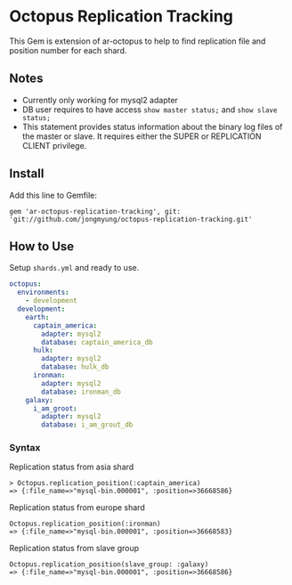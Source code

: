 # Octopus Replication Tracking
This Gem is extension of ar-octopus to help to find replication file and position number for each shard.

## Notes
* Currently only working for mysql2 adapter
* DB user requires to have access `show master status;` and `show slave status;`
* This statement provides status information about the binary log files of the master or slave. It requires either the SUPER or REPLICATION CLIENT privilege.

## Install
Add this line to Gemfile:

    gem 'ar-octopus-replication-tracking', git: 'git://github.com/jongmyung/octopus-replication-tracking.git'

## How to Use
Setup `shards.yml` and ready to use.

```yaml
octopus:
  environments:
    - development
  development:
    earth:
      captain_america:
        adapter: mysql2
        database: captain_america_db
      hulk:
        adapter: mysql2
        database: hulk_db
      ironman:
        adapter: mysql2
        database: ironman_db
    galaxy:
      i_am_groot:
        adapter: mysql2
        database: i_am_grout_db
```

### Syntax
Replication status from asia shard

    > Octopus.replication_position(:captain_america)
    => {:file_name=>"mysql-bin.000001", :position=>36668586}

Replication status from europe shard

    Octopus.replication_position(:ironman)
    => {:file_name=>"mysql-bin.000001", :position=>36668583}
    
Replication status from slave group

    Octopus.replication_position(slave_group: :galaxy)
    => {:file_name=>"mysql-bin.000001", :position=>36668586}
